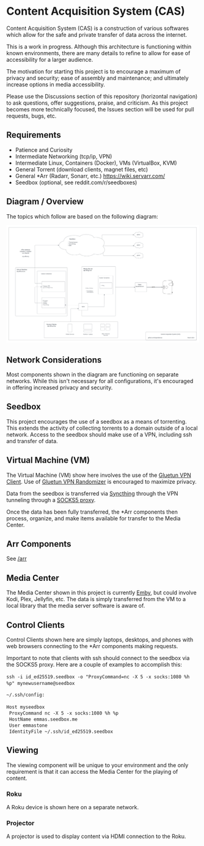 
# Content Acquisition System (CAS)

Content Acquisition System (CAS) is a construction of various softwares which allow for the safe and private transfer of data across the internet.

This is a work in progress. Although this architecture is functioning within known environments, there are many details to refine to allow for ease of accessibility for a larger audience.

The motivation for starting this project is to encourage a maximum of privacy and security; ease of assembly and maintenance; and ultimately increase options in media accessibility.

Please use the Discussions section of this repository (horizontal navigation) to ask questions, offer suggestions, praise, and criticism. As this project becomes more technically
focused, the Issues section will be used for pull requests, bugs, etc. 

## Requirements

* Patience and Curiosity
* Intermediate Networking (tcp/ip, VPN)
* Intermediate Linux, Containers (Docker), VMs (VirtualBox, KVM)
* General Torrent (download clients, magnet files, etc)
* General *Arr (Radarr, Sonarr, etc.) https://wiki.servarr.com/
* Seedbox (optional, see reddit.com/r/seedboxes)

## Diagram / Overview 

The topics which follow are based on the following diagram:

![cas_arch.png](images/cas_arch.png)

## Network Considerations

Most components shown in the diagram are functioning on separate networks. While this isn't necessary for all configurations, it's encouraged in offering increased privacy and 
security.

## Seedbox

This project encourages the use of a seedbox as a means of torrenting. This extends the activity of collecting torrents to a domain outside of a local network. Access to the
seedbox should make use of a VPN, including ssh and transfer of data. 

## Virtual Machine (VM)

The Virtual Machine (VM) show here involves the use of the [Gluetun VPN Client](https://github.com/qdm12/gluetun). Use of [Gluetun VPN Randomizer](https://github.com/ingestbot/randomizer) 
is encouraged to maximize privacy.

Data from the seedbox is transferred via [Syncthing](https://syncthing.net) through the VPN tunneling through a [SOCKS5 proxy](https://docs.syncthing.net/users/proxying.html).

Once the data has been fully transferred, the *Arr components then process, organize, and make items available for transfer to the Media Center.

## Arr Components

See [/arr](/arr)

## Media Center

The Media Center shown in this project is currently [Emby](https://emby.media/), but could involve Kodi, Plex, Jellyfin, etc. The data is simply transferred from the 
VM to a local library that the media server software is aware of.

## Control Clients

Control Clients shown here are simply laptops, desktops, and phones with web browsers connecting to the *Arr components making requests.

Important to note that clients with ssh should connect to the seedbox via the SOCKS5 proxy. Here are a couple of examples to accomplish this:

`ssh -i id_ed25519.seedbox -o "ProxyCommand=nc -X 5 -x socks:1080 %h %p" mynewusername@seedbox`

```
~/.ssh/config:

Host myseedbox
 ProxyCommand nc -X 5 -x socks:1080 %h %p
 HostName emmas.seedbox.me
 User emmastone
 IdentityFile ~/.ssh/id_ed25519.seedbox
```

## Viewing 

The viewing component will be unique to your environment and the only requirement is that it can access the Media Center for the playing of content.

### Roku

A Roku device is shown here on a separate network. 

### Projector

A projector is used to display content via HDMI connection to the Roku. 

